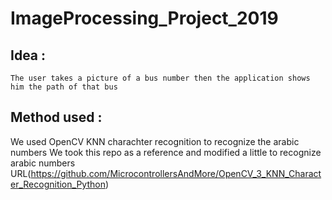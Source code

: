 # ImageProcessing_Project_2019

## Idea :
    The user takes a picture of a bus number then the application shows him the path of that bus
    

## Method used :
We used OpenCV KNN charachter recognition to recognize the arabic numbers
We took this repo as a reference and modified a little to recognize arabic numbers
URL(https://github.com/MicrocontrollersAndMore/OpenCV_3_KNN_Character_Recognition_Python)
    
    
